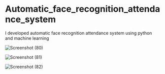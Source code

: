 # Automatic_face_recognition_attendance_system
I developed automatic face recognition attendance system using python and machine learning

![Screenshot (80)](https://user-images.githubusercontent.com/118010705/213860412-aa13c993-7fcb-4f1c-ad9d-0c5c285ace0c.png)

![Screenshot (81)](https://user-images.githubusercontent.com/118010705/213860473-ca72f133-4263-4fbb-a50f-338ce384391e.png)

![Screenshot (82)](https://user-images.githubusercontent.com/118010705/213860573-a5763ba0-1eee-4f48-a897-5062e71dcdb2.png)
